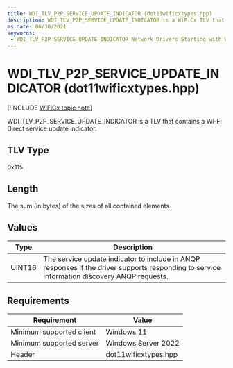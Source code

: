 ```yaml
---
title: WDI_TLV_P2P_SERVICE_UPDATE_INDICATOR (dot11wificxtypes.hpp)
description: WDI_TLV_P2P_SERVICE_UPDATE_INDICATOR is a WiFiCx TLV that contains a Wi-Fi Direct service update indicator.
ms.date: 06/30/2021
keywords:
 - WDI_TLV_P2P_SERVICE_UPDATE_INDICATOR Network Drivers Starting with Windows Vista
---
```


# WDI\_TLV\_P2P\_SERVICE\_UPDATE\_INDICATOR (dot11wificxtypes.hpp)

[!INCLUDE [WiFiCx topic note](../includes/wificx-version-warning.md)]


WDI\_TLV\_P2P\_SERVICE\_UPDATE\_INDICATOR is a TLV that contains a Wi-Fi Direct service update indicator.

## TLV Type


0x115

## Length


The sum (in bytes) of the sizes of all contained elements.

## Values


| Type   | Description                                                                                                                                 |
|--------|---------------------------------------------------------------------------------------------------------------------------------------------|
| UINT16 | The service update indicator to include in ANQP responses if the driver supports responding to service information discovery ANQP requests. |

 

## Requirements

|Requirement|Value|
|--- |--- |
|Minimum supported client|Windows 11|
|Minimum supported server|Windows Server 2022|
|Header|dot11wificxtypes.hpp|

 

 




